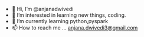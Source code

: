 - 👋 Hi, I’m @anjanadwivedi
- 👀 I’m interested in learning new things, coding.
- 🌱 I’m currently learning python,pyspark 
- 📫 How to reach me ... anjana.dwivedi3@gmail.com

<!---
anjanadwivedi/anjanadwivedi is a ✨ special ✨ repository because its `README.md` (this file) appears on your GitHub profile.
You can click the Preview link to take a look at your changes.
--->
